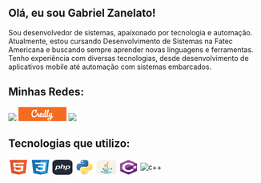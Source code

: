 
## Olá, eu sou Gabriel Zanelato!

Sou desenvolvedor de sistemas, apaixonado por tecnologia e automação. Atualmente, estou cursando Desenvolvimento de Sistemas na Fatec Americana e buscando sempre aprender novas linguagens e ferramentas. Tenho experiência com diversas tecnologias, desde desenvolvimento de aplicativos mobile até automação com sistemas embarcados.


## Minhas Redes:
<div>  
  <a href="https://www.linkedin.com/in/gabriel-zanelato" target="_blank"><img src="https://img.shields.io/badge/-LinkedIn-%230077B5?style=for-the-badge&logo=linkedin&logoColor=white" target="_blank"></a> 
  <a href="https://www.credly.com/users/gabriel-zanelato" target="_blank"><img src="https://github.com/Gabriel-Zanelato/Gabriel-Zanelato/blob/main/imagens/Frame%201.png?raw=true" target="_blank"></a> 
  <a href="mailto:contato.gabriel.zanelato@gmail.com"><img src="https://img.shields.io/badge/-Gmail-%23333?style=for-the-badge&logo=gmail&logoColor=white"></a>
</div>


## Tecnologias que utilizo:

<div style="display: inline_block">
 <img align="center" alt="HTML" height="30" width="40" src="https://raw.githubusercontent.com/devicons/devicon/master/icons/html5/html5-original.svg">
  <img align="center" alt="CSS" height="30" width="40" src="https://raw.githubusercontent.com/devicons/devicon/master/icons/css3/css3-original.svg">
  <img align="center" alt="php" height="30" width="40" src="https://raw.githubusercontent.com/tandpfun/skill-icons/65dea6c4eaca7da319e552c09f4cf5a9a8dab2c8/icons/PHP-Dark.svg">
  <img align="center" alt="Python" height="35" width="40" src="https://raw.githubusercontent.com/devicons/devicon/master/icons/python/python-original.svg">
  <img align="center" alt="Java" height="30" width="40" src="https://raw.githubusercontent.com/tandpfun/skill-icons/65dea6c4eaca7da319e552c09f4cf5a9a8dab2c8/icons/Java-Light.svg">
  <img align="center" alt="Csharp" height="30" width="40" src="https://raw.githubusercontent.com/devicons/devicon/master/icons/csharp/csharp-original.svg">
  <img align="center" alt="c++" height="30" width="30" src="https://static-00.iconduck.com/assets.00/c-icon-1822x2048-y6utrv43.png">

</div>
